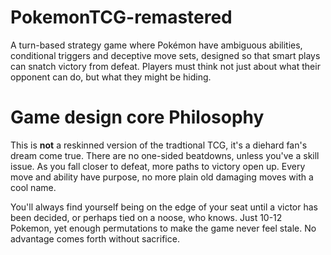 # PokemonTCG-remastered
A turn-based strategy game where Pokémon have ambiguous abilities, conditional triggers and deceptive move sets, designed so that smart plays can snatch victory from defeat. Players must think not just about what their opponent can do, but what they might be hiding. 

# Game design core Philosophy
This is **not** a reskinned version of the tradtional TCG, it's a diehard fan's dream come true. There are no one-sided beatdowns, unless you've a skill issue. As you fall closer to defeat, more paths to victory open up. Every move and ability have purpose, no more plain old damaging moves with a cool name. 

You'll always find yourself being on the edge of your seat until a victor has been decided, or perhaps tied on a noose, who knows. Just 10-12 Pokemon, yet enough permutations to make the game never feel stale. No advantage comes forth without sacrifice.
